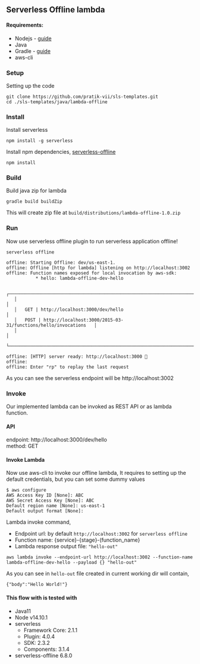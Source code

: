 ## Serverless Offline lambda

#### Requirements:
* Nodejs - [guide][node_guide]
* Java
* Gradle - [guide][gradle_guide]
* aws-cli 


### Setup
Setting up the code
```shell script
git clone https://github.com/pratik-vii/sls-templates.git
cd ./sls-templates/java/lambda-offline
```

### Install
Install serverless
```shell script
npm install -g serverless
```

Install npm dependencies, [serverless-offline][serverless_offline]
```shell script
npm install
```


### Build
Build java zip for lambda
```shell script
gradle build buildZip
```
This will create zip file at `build/distributions/lambda-offline-1.0.zip`


### Run
Now use serverless offline plugin to run serverless application offline!
```shell script
serverless offline
```
```
offline: Starting Offline: dev/us-east-1.
offline: Offline [http for lambda] listening on http://localhost:3002
offline: Function names exposed for local invocation by aws-sdk:
           * hello: lambda-offline-dev-hello

   ┌─────────────────────────────────────────────────────────────────────────┐
   │                                                                         │
   │   GET | http://localhost:3000/dev/hello                                 │
   │   POST | http://localhost:3000/2015-03-31/functions/hello/invocations   │
   │                                                                         │
   └─────────────────────────────────────────────────────────────────────────┘

offline: [HTTP] server ready: http://localhost:3000 🚀
offline: 
offline: Enter "rp" to replay the last request

```
As you can see the serverless endpoint will be http://localhost:3002 <br/>


### Invoke
Our implemented lambda can be invoked as REST API or as lambda function.

#### API
endpoint: http://localhost:3000/dev/hello <br/>
method: GET 

#### Invoke Lambda
Now use aws-cli to invoke our offline lambda, It requires to setting up the default credentials, but you can set some
dummy values

```shell script
$ aws configure 
AWS Access Key ID [None]: ABC
AWS Secret Access Key [None]: ABC
Default region name [None]: us-east-1
Default output format [None]: 
```


Lambda invoke command,
* Endpoint url: by default `http://localhost:3002` for `serverless offline`
* Function name: {service}-{stage}-(function_name}
* Lambda response output file: `"hello-out"`
```shell script
aws lambda invoke --endpoint-url http://localhost:3002 --function-name lambda-offline-dev-hello --payload {} "hello-out"
```

As you can see in `hello-out` file created in current working dir will contain,
```
{"body":"Hello World!"}
```


#### This flow with is tested with 
* Java11
* Node v14.10.1
* serverless
    * Framework Core: 2.1.1
    * Plugin: 4.0.4
    * SDK: 2.3.2
    * Components: 3.1.4
* serverless-offline 6.8.0


[serverless_deploy]: https://www.serverless.com/framework/docs/providers/aws/guide/deploying
[node_guide]: https://nodejs.org/en/download
[gradle_guide]: https://gradle.org/install
[aws_docs]: https://docs.aws.amazon.com/cognito/latest/developerguide/user-pool-lambda-pre-token-generation.html
[serverless_offline]: https://www.npmjs.com/package/serverless-offline
